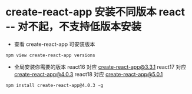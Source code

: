 # create-react-app 安装不同版本 react -- 对不起，不支持低版本安装

- 查看 create-react-app 可安装版本

```
npm view create-react-app versions
```

- 全局安装你需要的版本
  react16 对应 create-react-app@3.3.1
  react17 对应 create-react-app@4.0.3
  react18 对应 create-react-app@5.0.1

```
npm install create-react-app@4.0.3 -g
```
